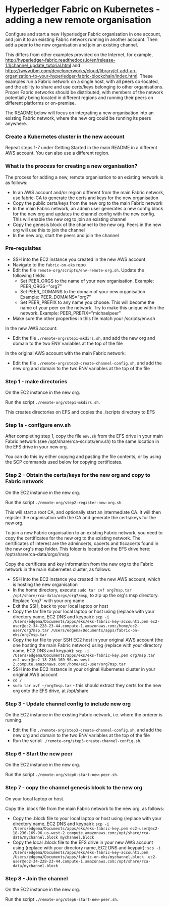 # Hyperledger Fabric on Kubernetes - adding a new remote organisation

Configure and start a new Hyperledger Fabric organisation in one account, and join it to an existing Fabric network 
running in another account. Then add a peer to the new organisation and join an existing channel.

This differs from other examples provided on the Internet, for example, http://hyperledger-fabric.readthedocs.io/en/release-1.1/channel_update_tutorial.html
and https://www.ibm.com/developerworks/cloud/library/cl-add-an-organization-to-your-hyperledger-fabric-blockchain/index.html.
These examples run a Fabric network on a single host, with all peers co-located, and the ability to share and use certs/keys
belonging to other organisations. Proper Fabric networks should be distributed, with members of the network potentially
being located in different regions and running their peers on different platforms or on-premise.

The README below will focus on integrating a new organisation into an existing Fabric network, where the new org could
be running its peers anywhere.

### Create a Kubernetes cluster in the new account
Repeat steps 1-7 under Getting Started in the main README in a different AWS account. You can also use a different region.

### What is the process for creating a new organisation?
The process for adding a new, remote organisation to an existing network is as follows:

* In an AWS account and/or region different from the main Fabric network, use fabric-CA to generate the certs and keys 
for the new organisation
* Copy the public certs/keys from the new org to the main Fabric network
* In the main Fabric network, an admin user generates a new config block for the new org and updates the channel config
with the new config. This will enable the new org to join an existing channel
* Copy the genesis block of the channel to the new org. Peers in the new org will use this to join the channel
* In the new org, start the peers and join the channel

### Pre-requisites
* SSH into the EC2 instance you created in the new AWS account
* Navigate to the `fabric-on-eks` repo
* Edit the file `remote-org/scripts/env-remote-org.sh`. Update the following fields:
    * Set PEER_ORGS to the name of your new organisation. Example: PEER_ORGS="org7"
    * Set PEER_DOMAINS to the domain of your new organisation. Example: PEER_DOMAINS="org7"
    * Set PEER_PREFIX to any name you choose. This will become the name of your peer on the network. 
      Try to make this unique within the network. Example: PEER_PREFIX="michaelpeer"
* Make sure the other properties in this file match your /scripts/env.sh

In the new AWS account:
* Edit the file `./remote-org/step1-mkdirs.sh`, and add the new org and domain to the two ENV variables at the 
top of the file

In the original AWS account with the main Fabric network:
* Edit the file `./remote-org/step3-create-channel-config.sh`, and add the new org and domain to the two ENV variables at the 
top of the file

### Step 1 - make directories
On the EC2 instance in the new org.

Run the script `./remote-org/step1-mkdirs.sh`. 

This creates directories on EFS and copies the ./scripts directory to EFS

### Step 1a - configure env.sh
After completing step 1, copy the file `env.sh` from the EFS drive in your main Fabric network (see /opt/share/rca-scripts/env.sh) 
to the same location in the EFS drive in your new org.

You can do this by either copying and pasting the file contents, or by using the SCP commands used below for copying certificates.

### Step 2 - Obtain the certs/keys for the new org and copy to Fabric network
On the EC2 instance in the new org.

Run the script `./remote-org/step2-register-new-org.sh`. 

This will start a root CA, and optionally start an intermediate CA. It will then register the organisation with the CA
and generate the certs/keys for the new org.

To join a new Fabric organisation to an existing Fabric network, you need to copy the certificates for the new org
to the existing network. The certificates of interest are the admincerts, cacerts and tlscacerts found in the new
org's msp folder. This folder is located on the EFS drive here: /opt/share/rca-data/orgs/<org name>/msp

Copy the certificate and key information from the new org to the Fabric network in the main Kubernetes cluster, as follows:

* SSH into the EC2 instance you created in the new AWS account, which is hosting the new organisation
* In the home directory, execute `sudo tar cvf org7msp.tar  /opt/share/rca-data/orgs/org7/msp`, to zip up the org's msp
directory. Replace 'org7' with your org name
* Exit the SSH, back to your local laptop or host
* Copy the tar file to your local laptop or host using (replace with your directory name, EC2 DNS and keypair):
  `scp -i /Users/edgema/Documents/apps/eks/eks-fabric-key-account1.pem ec2-user@ec2-34-228-23-44.compute-1.amazonaws.com:/home/ec2-user/org7msp.tar /Users/edgema/Documents/apps/fabric-on-eks/org7msp.tar`
* Copy the tar file to your SSH EC2 host in your original AWS account (the one hosting the main Fabric network) using (replace with your directory name, EC2 DNS and keypair): 
 `scp -i /Users/edgema/Documents/apps/eks/eks-fabric-key.pem org7msp.tar ec2-user@ec2-18-236-169-96.us-west-2.compute.amazonaws.com:/home/ec2-user/org7msp.tar`
* SSH into the EC2 instance in your original Kubernetes cluster in your original AWS account
* `cd /`
* `sudo tar xvf ~/org7msp.tar` - this should extract they certs for the new org onto the EFS drive, at /opt/share


### Step 3 - Update channel config to include new org
On the EC2 instance in the existing Fabric network, i.e. where the orderer is running.

* Edit the file `./remote-org/step3-create-channel-config.sh`, and add the new org and domain to the two ENV variables at the 
top of the file
* Run the script `./remote-org/step3-create-channel-config.sh`. 

### Step 6 - Start the new peer
On the EC2 instance in the new org.

Run the script `./remote-org/step6-start-new-peer.sh`. 

### Step 7 - copy the channel genesis block to the new org
On your local laptop or host.

Copy the <channel-name>.block file from the main Fabric network to the new org, as follows:

* Copy the <channel-name>.block file to your local laptop or host using (replace with your directory name, EC2 DNS and keypair):
 `scp -i /Users/edgema/Documents/apps/eks/eks-fabric-key.pem ec2-user@ec2-18-236-169-96.us-west-2.compute.amazonaws.com:/opt/share/rca-data/mychannel.block mychannel.block`
* Copy the local <channel-name>.block file to the EFS drive in your new AWS account using (replace with your directory name, EC2 DNS and keypair):
`scp -i /Users/edgema/Documents/apps/eks/eks-fabric-key-account1.pem /Users/edgema/Documents/apps/fabric-on-eks/mychannel.block  ec2-user@ec2-34-228-23-44.compute-1.amazonaws.com:/opt/share/rca-data/mychannel.block`

### Step 8 - Join the channel
On the EC2 instance in the new org.

Run the script `./remote-org/step6-start-new-peer.sh`. 
